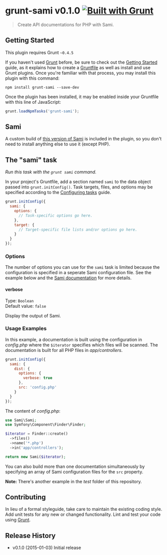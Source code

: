 # grunt-sami v0.1.0 [![Built with Grunt](https://cdn.gruntjs.com/builtwith.png)](http://gruntjs.com/)

> Create API documentations for PHP with Sami.

## Getting Started
This plugin requires Grunt `~0.4.5`

If you haven't used [Grunt](http://gruntjs.com/) before, be sure to check out the [Getting Started](http://gruntjs.com/getting-started) guide, as it explains how to create a [Gruntfile](http://gruntjs.com/sample-gruntfile) as well as install and use Grunt plugins. Once you're familiar with that process, you may install this plugin with this command:

```shell
npm install grunt-sami --save-dev
```

Once the plugin has been installed, it may be enabled inside your Gruntfile with this line of JavaScript:

```js
grunt.loadNpmTasks('grunt-sami');
```

## Sami
A custom build of [this version of Sami](https://github.com/FriendsOfPHP/Sami/tree/0e70f3316920df58d903de0bf2222e49784c8317) is included in the plugin, so you don't need to install anything else to use it (except PHP).

## The "sami" task
*Run this task with the `grunt sami` command.*

In your project's Gruntfile, add a section named `sami` to the data object passed into `grunt.initConfig()`. Task targets, files, and options may be specified according to the [Configuring tasks](http://gruntjs.com/configuring-tasks) guide.

```js
grunt.initConfig({
  sami: {
    options: {
      // Task-specific options go here.
    },
    target: {
      // Target-specific file lists and/or options go here.
    }
  }
});
```

### Options
The number of options you can use for the `sami` task is limited because the configuration is specified in a seperate Sami configuration file. See the example below and the [Sami documentation](https://github.com/FriendsOfPHP/Sami/blob/master/README.rst) for more details.

#### verbose
Type: `Boolean`  
Default value: `false`

Display the output of Sami.

### Usage Examples
In this example, a documentation is built using the configuration in *config.php* where the `$iterator` specifies which files will be scanned. The documentation is built for all PHP files in *app/controllers*.

```js
grunt.initConfig({
  sami: {
    dist: {
      options: {
        verbose: true
      },
      src: 'config.php'
    }
  }
});
```
The content of *config.php*:

```php
use Sami\Sami;
use Symfony\Component\Finder\Finder;

$iterator = Finder::create()
  ->files()
  ->name('*.php')
  ->in('app/controllers');

return new Sami($iterator);
```

You can also build more than one documentation simultaneously by specifying an array of Sami configuration files for the `src` property.

**Note:** There's another example in the *test* folder of this repository.

## Contributing
In lieu of a formal styleguide, take care to maintain the existing coding style. Add unit tests for any new or changed functionality. Lint and test your code using [Grunt](http://gruntjs.com/).

## Release History
* v0.1.0 (2015-01-03) Initial release
